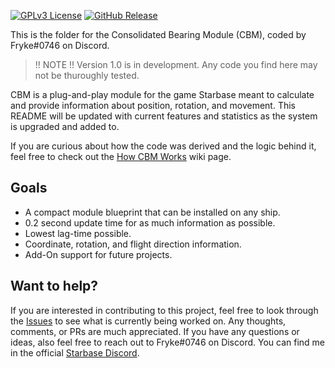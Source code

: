 [![GPLv3 License](https://img.shields.io/static/v1?label=Licence&message=GPL%20v3&color=green)](https://opensource.org/licenses/) [![GitHub Release](https://img.shields.io/static/v1?label=Version&message=0.0.0&color=blue)]()

This is the folder for the Consolidated Bearing Module (CBM), coded by Fryke#0746 on Discord.

> !! NOTE !! Version 1.0 is in development. Any code you find here may not be thuroughly tested.

CBM is a plug-and-play module for the game Starbase meant to calculate and provide information about position, rotation, and movement. This README will be updated with current features and statistics as the system is upgraded and added to.

If you are curious about how the code was derived and the logic behind it, feel free to check out the [How CBM Works](https://github.com/Tmktahu/IPS/wiki/How-CBM-Works) wiki page.

## Goals

- A compact module blueprint that can be installed on any ship.
- 0.2 second update time for as much information as possible.
- Lowest lag-time possible.
- Coordinate, rotation, and flight direction information.
- Add-On support for future projects.

## Want to help?

If you are interested in contributing to this project, feel free to look through the [Issues](https://github.com/Tmktahu/IPS/issues) to see what is currently being worked on. Any thoughts, comments, or PRs are much appreciated. If you have any questions or ideas, also feel free to reach out to Fryke#0746 on Discord. You can find me in the official [Starbase Discord](https://discord.com/invite/starbase).
